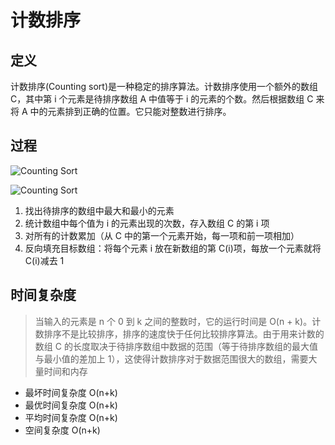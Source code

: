 # 计数排序 <Counting Sort>

## 定义

计数排序(Counting sort)是一种稳定的排序算法。计数排序使用一个额外的数组 C，其中第 i 个元素是待排序数组 A 中值等于 i 的元素的个数。然后根据数组 C 来将 A 中的元素排到正确的位置。它只能对整数进行排序。

## 过程

![Counting Sort](https://cdn-images-1.medium.com/max/1600/1*gkUSWvuDICvRhw005CXtiA.jpeg)

![Counting Sort](https://camo.githubusercontent.com/016361c57b8a949ec57103de45a35b34e16332d0/687474703a2f2f696d672e626c6f672e6373646e2e6e65742f3230313630393137313130363431343739)

1.  找出待排序的数组中最大和最小的元素
1.  统计数组中每个值为 i 的元素出现的次数，存入数组 C 的第 i 项
1.  对所有的计数累加（从 C 中的第一个元素开始，每一项和前一项相加）
1.  反向填充目标数组：将每个元素 i 放在新数组的第 C(i)项，每放一个元素就将 C(i)减去 1

## 时间复杂度

> 当输入的元素是 n 个 0 到 k 之间的整数时，它的运行时间是 O(n + k)。计数排序不是比较排序，排序的速度快于任何比较排序算法。由于用来计数的数组 C 的长度取决于待排序数组中数据的范围（等于待排序数组的最大值与最小值的差加上 1），这使得计数排序对于数据范围很大的数组，需要大量时间和内存

* 最坏时间复杂度 O(n+k)
* 最优时间复杂度 O(n+k)
* 平均时间复杂度 O(n+k)
* 空间复杂度 O(n+k)
